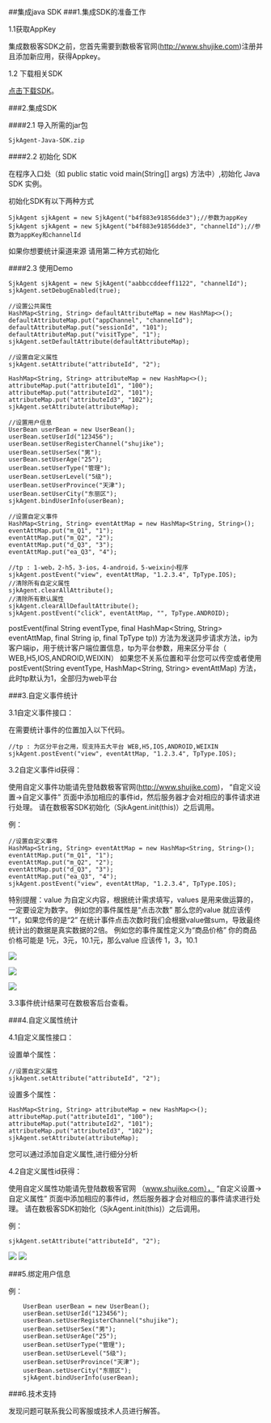 ##集成java SDK 
###1.集成SDK的准备工作

1.1获取AppKey

集成数极客SDK之前，您首先需要到数极客官网(<http://www.shujike.com>)注册并且添加新应用，获得Appkey。

1.2 下载相关SDK

[点击下载SDK](http://www.shujike.com/download/SjkAgent-Java-SDK.zip)。

###2.集成SDK

####2.1 导入所需的jar包

    SjkAgent-Java-SDK.zip

####2.2 初始化 SDK

在程序入口处（如 public static void main(String[] args) 方法中）,初始化 Java SDK 实例。

初始化SDK有以下两种方式

    SjkAgent sjkAgent = new SjkAgent("b4f883e91856dde3");//参数为appKey
    SjkAgent sjkAgent = new SjkAgent("b4f883e91856dde3", "channelId");//参数为appKey和channelId

如果你想要统计渠道来源 请用第二种方式初始化

####2.3 使用Demo



    SjkAgent sjkAgent = new SjkAgent("aabbccddeeff1122", "channelId");
    sjkAgent.setDebugEnabled(true);
    
    //设置公共属性
    HashMap<String, String> defaultAttributeMap = new HashMap<>();
    defaultAttributeMap.put("appChannel", "channelId");
    defaultAttributeMap.put("sessionId", "101");
    defaultAttributeMap.put("visitType", "1");
    sjkAgent.setDefaultAttribute(defaultAttributeMap);

    //设置自定义属性
    sjkAgent.setAttribute("attributeId", "2");
    
    HashMap<String, String> attributeMap = new HashMap<>();
    attributeMap.put("attributeId1", "100");
    attributeMap.put("attributeId2", "101");
    attributeMap.put("attributeId3", "102");
    sjkAgent.setAttribute(attributeMap);
    
    //设置用户信息
    UserBean userBean = new UserBean();
    userBean.setUserId("123456");
    userBean.setUserRegisterChannel("shujike");
    userBean.setUserSex("男");
    userBean.setUserAge("25");
    userBean.setUserType("管理");
    userBean.setUserLevel("5级");
    userBean.setUserProvince("天津");
    userBean.setUserCity("东丽区");
    sjkAgent.bindUserInfo(userBean);
    
    //设置自定义事件
    HashMap<String, String> eventAttMap = new HashMap<String, String>();
    eventAttMap.put("m_Q1", "1");
    eventAttMap.put("m_Q2", "2");
    eventAttMap.put("d_Q3", "3");
    eventAttMap.put("ea_Q3", "4");

    //tp : 1-web，2-h5，3-ios，4-android，5-weixin小程序
    sjkAgent.postEvent("view", eventAttMap, "1.2.3.4", TpType.IOS);
    //清除所有自定义属性
    sjkAgent.clearAllAttribute();
    //清除所有默认属性
    sjkAgent.clearAllDefaultAttribute();
    sjkAgent.postEvent("click", eventAttMap, "", TpType.ANDROID);


postEvent(final String eventType, final HashMap<String, String> eventAttMap, final String ip, final TpType tp)) 方法为发送异步请求方法，ip为客户端ip，用于统计客户端位置信息，tp为平台参数，用来区分平台（ WEB,H5,IOS,ANDROID,WEIXIN）
如果您不关系位置和平台您可以传空或者使用  postEvent(String eventType, HashMap<String, String> eventAttMap) 方法，此时tp默认为1，全部归为web平台



###3.自定义事件统计

3.1自定义事件接口：

在需要统计事件的位置加入以下代码。

    //tp : 为区分平台之用，现支持五大平台 WEB,H5,IOS,ANDROID,WEIXIN
    sjkAgent.postEvent("view", eventAttMap, "1.2.3.4", TpType.IOS);

3.2自定义事件id获得：

使用自定义事件功能请先登陆数极客官网(<http://www.shujike.com>)， “自定义设置->自定义事件” 页面中添加相应的事件id，然后服务器才会对相应的事件请求进行处理。
请在数极客SDK初始化（SjkAgent.init(this)）之后调用。

例：

    //设置自定义事件
    HashMap<String, String> eventAttMap = new HashMap<String, String>();
    eventAttMap.put("m_Q1", "1");
    eventAttMap.put("m_Q2", "2");
    eventAttMap.put("d_Q3", "3");
    eventAttMap.put("ea_Q3", "4");
    sjkAgent.postEvent("view", eventAttMap, "1.2.3.4", TpType.IOS);



特别提醒：value 为自定义内容，根据统计需求填写，values 是用来做运算的，一定要设定为数字。
例如您的事件属性是“点击次数” 那么您的value 就应该传 “1”，如果您传的是“2” 在统计事件点击次数时我们会根据value做sum，导致最终统计出的数据是真实数据的2倍。
例如您的事件属性定义为“商品价格”  你的商品价格可能是 1元，3元，10.1元，那么value 应该传 1，3，10.1

![](http://www.shujike.com/docsimg/android_guide_event1.png)

![](http://www.shujike.com/docsimg/android_guide_event3.png)

![](http://www.shujike.com/docsimg/android_guide_event2.png)

3.3事件统计结果可在数极客后台查看。

###4.自定义属性统计

4.1自定义属性接口：

设置单个属性：

    //设置自定义属性
    sjkAgent.setAttribute("attributeId", "2");

设置多个属性：

    HashMap<String, String> attributeMap = new HashMap<>();
    attributeMap.put("attributeId1", "100");
    attributeMap.put("attributeId2", "101");
    attributeMap.put("attributeId3", "102");
    sjkAgent.setAttribute(attributeMap);


您可以通过添加自定义属性,进行细分分析

4.2自定义属性id获得：

使用自定义属性功能请先登陆数极客官网 （www.shujike.com）， “自定义设置->自定义属性” 页面中添加相应的事件id，然后服务器才会对相应的事件请求进行处理。
请在数极客SDK初始化（SjkAgent.init(this)）之后调用。

例：

    sjkAgent.setAttribute("attributeId", "2");

![](http://www.shujike.com/docsimg/android_guide_arg.png)
![](http://www.shujike.com/docsimg/android_guide_attribute.png)


###5.绑定用户信息

例：

 
        UserBean userBean = new UserBean();
        userBean.setUserId("123456");
        userBean.setUserRegisterChannel("shujike");
        userBean.setUserSex("男");
        userBean.setUserAge("25");
        userBean.setUserType("管理");
        userBean.setUserLevel("5级");
        userBean.setUserProvince("天津");
        userBean.setUserCity("东丽区");
        sjkAgent.bindUserInfo(userBean);
  
    

###6.技术支持  

发现问题可联系我公司客服或技术人员进行解答。



